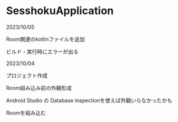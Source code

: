 # SesshokuApplication

2023/10/05

Room関連のkotlinファイルを追加

ビルド・実行時にエラーが出る

2023/10/04

プロジェクト作成

Room組み込み前の外観形成

Android Studio の Database inspectionを使えば外観いらなかったかも

Roomを組み込む
